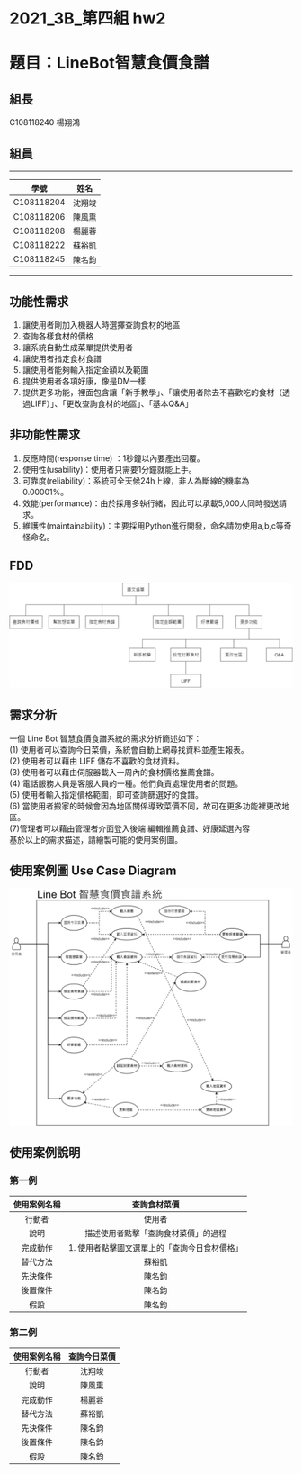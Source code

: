 # 2021_3B_第四組 hw2
# 題目：LineBot智慧食價食譜
## 組長
C108118240 楊翔鴻
## 組員
***
| 學號  | 姓名  | 
| :------------: |:---------------:|
| C108118204 | 沈翔竣 | 
| C108118206 | 陳風熏 | 
| C108118208 | 楊麗蓉 | 
| C108118222 | 蘇裕凱 |  
| C108118245 | 陳名鈞 | 
***
## 功能性需求
1. 讓使用者剛加入機器人時選擇查詢食材的地區
2. 查詢各樣食材的價格
3. 讓系統自動生成菜單提供使用者
4. 讓使用者指定食材食譜
5. 讓使用者能夠輸入指定金額以及範圍
6. 提供使用者各項好康，像是DM一樣
7. 提供更多功能，裡面包含讓「新手教學」、「讓使用者除去不喜歡吃的食材（透過LIFF）」、「更改查詢食材的地區」、「基本Q&A」

## 非功能性需求
1. 反應時間(response time) ：1秒鐘以內要產出回覆。
2. 使用性(usability)：使用者只需要1分鐘就能上手。 
3. 可靠度(reliability)：系統可全天候24h上線，非人為斷線的機率為0.00001%。
4. 效能(performance)：由於採用多執行緒，因此可以承載5,000人同時發送請求。
5. 維護性(maintainability)：主要採用Python進行開發，命名請勿使用a,b,c等奇怪命名。


## FDD
![FDD](FDD.jpg "FDD")

## 需求分析
一個 Line Bot 智慧食價食譜系統的需求分析簡述如下：<br>
(1) 使用者可以查詢今日菜價，系統會自動上網尋找資料並產生報表。<br>
(2) 使用者可以藉由 LIFF 儲存不喜歡的食材資料。<br>
(3) 使用者可以藉由伺服器載入一周內的食材價格推薦食譜。<br>
(4) 電話服務人員是客服人員的一種。他們負責處理使用者的問題。<br>
(5) 使用者輸入指定價格範圍，即可查詢篩選好的食譜。<br>
(6) 當使用者搬家的時候會因為地區關係導致菜價不同，故可在更多功能裡更改地區。<br>
(7)管理者可以藉由管理者介面登入後端 編輯推薦食譜、好康延選內容<br>
基於以上的需求描述，請繪製可能的使用案例圖。

## 使用案例圖 Use Case Diagram
![UCD](UCD.jpg "UCD")

## 使用案例說明
### 第一例
| 使用案例名稱  | 查詢食材菜價  | 
| :------------: |:---------------:|
| 行動者 | 使用者 | 
| 說明 | 描述使用者點擊「查詢食材菜價」的過程 | 
| 完成動作 | 1. 使用者點擊圖文選單上的「查詢今日食材價格」 | 
| 替代方法 | 蘇裕凱 |  
| 先決條件 | 陳名鈞 |
| 後置條件 | 陳名鈞 | 
| 假設 | 陳名鈞 | 

### 第二例
| 使用案例名稱  | 查詢今日菜價  | 
| :------------: |:---------------:|
| 行動者 | 沈翔竣 | 
| 說明 | 陳風熏 | 
| 完成動作 | 楊麗蓉 | 
| 替代方法 | 蘇裕凱 |  
| 先決條件 | 陳名鈞 |
| 後置條件 | 陳名鈞 | 
| 假設 | 陳名鈞 | 
